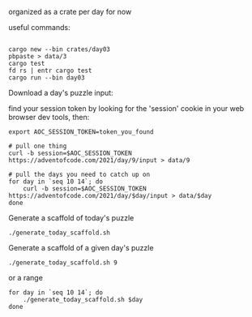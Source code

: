 organized as a crate per day for now

useful commands:

```

cargo new --bin crates/day03
pbpaste > data/3
cargo test
fd rs | entr cargo test
cargo run --bin day03

```

Download a day's puzzle input:

find your session token by looking for the 'session' cookie in your web browser dev tools, then:

```
export AOC_SESSION_TOKEN=token_you_found

# pull one thing
curl -b session=$AOC_SESSION_TOKEN https://adventofcode.com/2021/day/9/input > data/9

# pull the days you need to catch up on
for day in `seq 10 14`; do
    curl -b session=$AOC_SESSION_TOKEN https://adventofcode.com/2021/day/$day/input > data/$day
done

```

Generate a scaffold of today's puzzle

```
./generate_today_scaffold.sh
```

Generate a scaffold of a given day's puzzle

```
./generate_today_scaffold.sh 9

```


or a range

```
for day in `seq 10 14`; do
    ./generate_today_scaffold.sh $day
done
```
